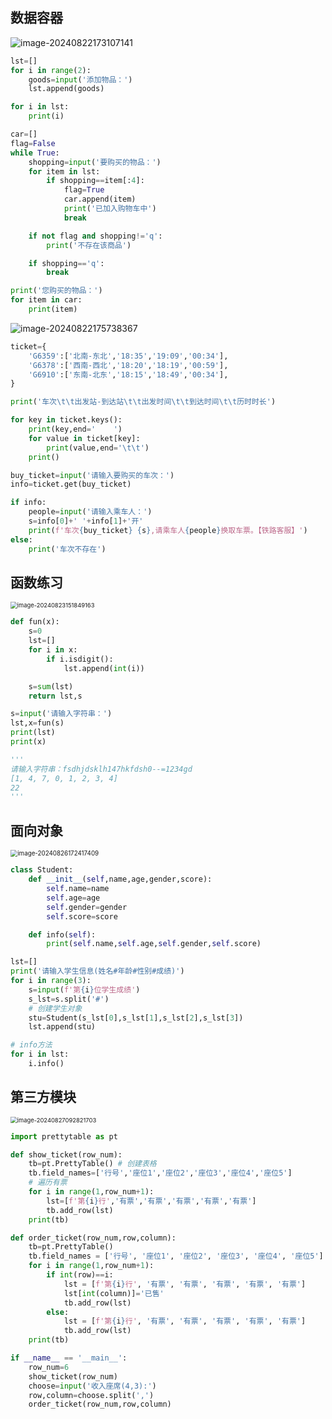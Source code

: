 ## 数据容器

![image-20240822173107141](C:\Users\李晓慧\Desktop\笔记\image-20240822173107141.png)

```py
lst=[]
for i in range(2):
    goods=input('添加物品：')
    lst.append(goods)

for i in lst:
    print(i)

car=[]
flag=False
while True:
    shopping=input('要购买的物品：')
    for item in lst:
        if shopping==item[:4]:
            flag=True
            car.append(item)
            print('已加入购物车中')
            break

    if not flag and shopping!='q':
        print('不存在该商品')

    if shopping=='q':
        break

print('您购买的物品：')
for item in car:
    print(item)
```



![image-20240822175738367](C:\Users\李晓慧\Desktop\笔记\image-20240822175738367.png)

```py
ticket={
    'G6359':['北南-东北','18:35','19:09','00:34'],
    'G6378':['西南-西北','18:20','18:19','00:59'],
    'G6910':['东南-北东','18:15','18:49','00:34'],
}

print('车次\t\t出发站-到达站\t\t出发时间\t\t到达时间\t\t历时时长')

for key in ticket.keys():
    print(key,end='    ')
    for value in ticket[key]:
        print(value,end='\t\t')
    print()

buy_ticket=input('请输入要购买的车次：')
info=ticket.get(buy_ticket)

if info:
    people=input('请输入乘车人：')
    s=info[0]+' '+info[1]+'开'
    print(f'车次{buy_ticket} {s},请乘车人{people}换取车票。【铁路客服】')
else:
    print('车次不存在')
```



## 函数练习

<img src="C:\Users\李晓慧\Desktop\笔记\image-20240823151849163.png" alt="image-20240823151849163" style="zoom: 67%;" />

```py
def fun(x):
    s=0
    lst=[]
    for i in x:
        if i.isdigit():
            lst.append(int(i))

    s=sum(lst)
    return lst,s

s=input('请输入字符串：')
lst,x=fun(s)
print(lst)
print(x)

'''
请输入字符串：fsdhjdsklh147hkfdsh0--=1234gd
[1, 4, 7, 0, 1, 2, 3, 4]
22
'''
```



## 面向对象

<img src="C:\Users\李晓慧\Desktop\笔记\image-20240826172417409.png" alt="image-20240826172417409" style="zoom:70%;" />

```py
class Student:
    def __init__(self,name,age,gender,score):
        self.name=name
        self.age=age
        self.gender=gender
        self.score=score

    def info(self):
        print(self.name,self.age,self.gender,self.score)

lst=[]
print('请输入学生信息(姓名#年龄#性别#成绩)')
for i in range(3):
    s=input(f'第{i}位学生成绩')
    s_lst=s.split('#')
    # 创建学生对象
    stu=Student(s_lst[0],s_lst[1],s_lst[2],s_lst[3])
    lst.append(stu)

# info方法
for i in lst:
    i.info()
```



## 第三方模块

<img src="C:\Users\李晓慧\Desktop\笔记\image-20240827092821703.png" alt="image-20240827092821703" style="zoom: 67%;" />

```py
import prettytable as pt

def show_ticket(row_num):
    tb=pt.PrettyTable() # 创建表格
    tb.field_names=['行号','座位1','座位2','座位3','座位4','座位5']
    # 遍历有票
    for i in range(1,row_num+1):
        lst=[f'第{i}行','有票','有票','有票','有票','有票']
        tb.add_row(lst)
    print(tb)

def order_ticket(row_num,row,column):
    tb=pt.PrettyTable()
    tb.field_names = ['行号', '座位1', '座位2', '座位3', '座位4', '座位5']
    for i in range(1,row_num+1):
        if int(row)==i:
            lst = [f'第{i}行', '有票', '有票', '有票', '有票', '有票']
            lst[int(column)]='已售'
            tb.add_row(lst)
        else:
            lst = [f'第{i}行', '有票', '有票', '有票', '有票', '有票']
            tb.add_row(lst)
    print(tb)

if __name__ == '__main__':
    row_num=6
    show_ticket(row_num)
    choose=input('收入座席(4,3):')
    row,column=choose.split(',')
    order_ticket(row_num,row,column)
```


